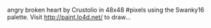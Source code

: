 angry broken heart by Crustolio in 48x48 #pixels using the Swanky16 palette. Visit http://paint.lo4d.net/ to draw… 